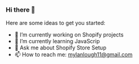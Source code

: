 ### Hi there 👋


Here are some ideas to get you started:

- 🔭 I’m currently working on Shopify projects
- 🌱 I’m currently learning JavaScrip
- 💬 Ask me about Shopify Store Setup
- 📫 How to reach me: mylanlough11@gmail.com
